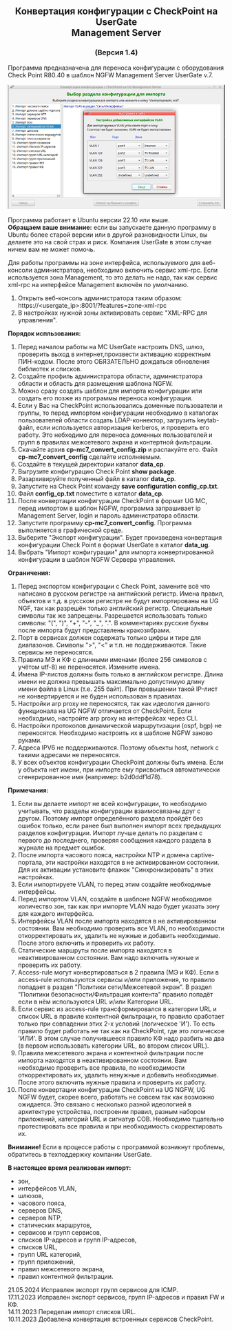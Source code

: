 <h2 align="center">Конвертация конфигурации с CheckPoint на UserGate<br>Management Server</h2>
<h3 align="center">(Версия 1.4)</h3>

Программа предназначена для переноса конфигурации с оборудования Check Point R80.40 в шаблон NGFW Management Server UserGate v.7.

<p align="center"><img src="cp-mc7.png"></p>

Программа работает в Ubuntu версии 22.10 или выше.<br>
<b>Обращаем ваше внимание:</b> если вы запускаете данную программу в Ubuntu более старой версии или в другой разновидности
Linux, вы делаете это на свой страх и риск. Компания UserGate в этом случае ничем вам не может помочь.

Для работы программы на зоне интерфейса, используемого для веб-консоли администратора, необходимо включить сервис xml-rpc.
Если используется зона Management, то это делать не надо, так как сервис xml-rpc на интерфейсе Management включён по умолчанию.
1. Открыть веб-консоль администратора таким образом: https://<usergate_ip>:8001/?features=zone-xml-rpc
2. В настройках нужной зоны активировать сервис "XML-RPC для управления".

<b>Порядок испльзования:</b>
1. Перед началом работы на MC UserGate настроить DNS, шлюз, проверить выход в интернет,произвести активацию корректным ПИН-кодом.
После этого ОБЯЗАТЕЛЬНО дождаться обновления библиотек и списков.
2. Создайте профиль администратора области, администратора области и область для размещения шаблона NGFW.
3. Можно сразу создать шаблон для импорта конфигурации или создать его позже из программы переноса конфигурации.
4. Если у Вас на CheckPoint использовались доменные пользователи и группы, то перед импортом конфигурации необходимо в
каталогах пользователей области создать LDAP-коннектор, загрузить keytab-файл, если используется авторизация kerberos, и проверить
его работу. Это небходимо для переноса доменных пользователей и групп в правилах межсетевого экрана и контертной фильтрации.
5. Скачайте архив <b>cp-mc7_convert_config.zip</b> и распакуйте его. Файл <b>cp-mc7_convert_config</b> сделайте исполняемым.
6. Создайте в текущей директории каталог <b>data_cp</b>.
7. Выгрузите конфигурацию Check Point <b>show package</b>.
8. Разархивируйте полученный файл в каталог <b>data_cp</b>.
9. Запустите на Check Point команду <b>save configuration config_cp.txt</b>.
10. Файл <b>config_cp.txt</b> поместите в каталог <b>data_cp</b>.
11. После конвертации конфигурации CheckPoint в формат UG MC, перед импортом в шаблон NGFW, программа запрашивает ip Management
Server, login и пароль администратора области.
12. Запустите программу <b>cp-mc7_convert_config</b>. Программа выполняется в графической среде.
13. Выберите "Экспорт конфигурации". Будет произведена конвертация конфигурации Check Point в формат UserGate в каталог <b>data_ug</b>.
14. Выбрать "Импорт конфигурации" для импорта конвертированной конфигурации в шаблон NGFW Сервера управления.

<b>Ограничения:</b> 
1. Перед экспортом конфигурации с Check Point, замените всё что написано в русском регистре на английский регистр. Имена
правил, объектов и т.д. в русском регистре не будут импортированы на UG NGF, так как разрешён только английский регистр.
Специальные символы так же запрещены. Разрешается использовать только символы: "(", ")", "+", "-", "_", ".". В комментариях
русские буквы после импорта будут представлены кракозябрами.
2. Порт в сервисах должен содержать только цифры и тире для диапазонов. Символы ">", "<" и т.п. не поддерживаются. Такие
сервисы не переносятся.
3. Правила МЭ и КФ с длинными именами (более 256 символов с учётом utf-8) не переносятся. Измените имена.
4. Имена IP-листов должны быть только в английском регистре. Длина имени не должна превышать максимально допустимую длину имени
файла в Linux (т.е. 255 байт). При превышении такой IP-лист не конвертируется и не буден использован в правилах.
5. Настройки arp proxy не переносятся, так как идеология данного функционала на UG NGFW отличается от CheckPoint. Если необходимо,
настройте arp proxy на интерфейсах через CLI.
6. Настройки протоколов динамической маршрутизации (ospf, bgp) не переносятся. Необходимо настроить их в шаблоне NGFW заново руками.
7. Адреса IPV6 не поддерживаются. Поэтому объекты host, network c такими адресами не переносятся.
8. У всех объектов конфигурации CheckPoint должны быть имена. Если у объекта нет имени, при импорте ему присвоиться автоматически
сгенерированное имя (например: b2d0ddf1d78).

<b>Примечания:</b> 
1. Если вы делаете импорт не всей конфигурации, то необходимо учитывать, что разделы конфигурации взаимосвязаны друг с другом.
Поэтому импорт определённого раздела пройдёт без ошибок только, если ранее был выполнен импорт всех предыдущих разделов конфигурации.
Импорт лучше делать по разделам с первого до последнего, проверяя сообщения каждого раздела в журнале на предмет ошибок.
2. После импорта часового пояса, настройки NTP и домена captive-портала, эти настройки находятся в не активированном состоянии.
Для их активации установите флажок "Синхронизировать" в этих настройках.
3. Если импортируете VLAN, то перед этим создайте необходимые интерфейсы.
4. Перед импортом VLAN, создайте в шаблоне NGFW необходимое количество зон, так как при импорте VLAN надо будет указать зону
для каждого интерфейса.
5. Интерфейсы VLAN после импорта находятся в не активированном состоянии. Вам необходимо проверить все VLAN, по необходимости
откорректировать их, удалить не нужные и добавить необходимые. После этого включить и проверить их работу.
6. Статические маршруты после импорта находятся в неактивированном состоянии. Вам надо включить нужные и проверить их работу.
7. Access-rule могут конвертироваться в 2 правила (МЭ и КФ). Если в access-rule используются сервисы и/или приложения, то правило
попадает в раздел "Политики сети/Межсетевой экран". В раздел "Политики безопасности/Фильтрация контента" правило попадёт
если в нём используются URL и/или Категории URL.
8. Если сервис из access-rule трансформировался в категории URL и список URL в правиле контентной фильтрации, то правило сработает
только при совпадении этих 2-х условий (логическое 'И'). То есть правило будет работать не так как на CheckPoint, где это логическое
'ИЛИ'. В этом случае получившееся правило КФ надо разбить на два (в первом использовать категории URL, во втором список URL).
9. Правила межсетевого экрана и контентной фильтрации после импорта находятся в неактивированном состоянии. Вам необходимо
проверить все правила, по необходимости откорректировать их, удалить ненужные и добавить необходимые. После этого включить
нужные правила и проверить их работу.
10. После конвертации конфигурации CheckPoint на UG NGFW, UG NGFW будет, скорее всего, работать не совсем так как возможно ожидается.
Это связано с несколько разной идеологией в архитектуре устройства, построении правил, разным набором приложений, категорий URL
и сигнатур СОВ. Необходимо тщательно протестировать все правила и при необходимость скорректировать их.

<b>Внимание!</b>  Если в процессе работы с программой возникнут проблемы, обратитесь в техподдержку компании UserGate.

<b>В настоящее время реализован импорт:</b>
- зон,
- интерфейсов VLAN,
- шлюзов,
- часового пояса,
- серверов DNS,
- серверов NTP,
- статических маршрутов,
- сервисов и групп сервисов,
- списков IP-адресов и групп IP-адресов,
- списков URL,
- групп URL категорий,
- групп приложений,
- правил межсетевого экрана,
- правил контентной фильтрации.

21.05.2024  Исправлен экспорт групп сервисов для ICMP.<br>
17.11.2023  Исправлен экспорт сервисов, групп IP-адресов и правил FW и КФ.<br>
14.11.2023  Переделан импорт списков URL.<br>
10.11.2023  Добавлена конвертация встроенных сервисов CheckPoint.<br>
